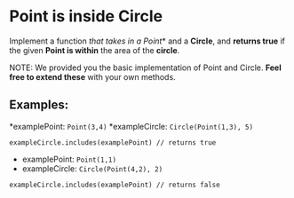 # Point is inside Circle

Implement a function *that takes in a Point** and a **Circle**, and **returns true** if the given **Point is within** the area of the **circle**.

NOTE: We provided you the basic implementation of Point and Circle. **Feel free to extend these** with your own methods.

## Examples:

*examplePoint: ```Point(3,4)```
*exampleCircle: ```Circle(Point(1,3), 5)```

```exampleCircle.includes(examplePoint) // returns true```

* examplePoint: ```Point(1,1)```
* exampleCircle: ```Circle(Point(4,2), 2)```

```exampleCircle.includes(examplePoint) // returns false```
